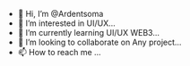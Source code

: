 - 👋 Hi, I’m @Ardentsoma
- 👀 I’m interested in UI/UX...
- 🌱 I’m currently learning UI/UX WEB3...
- 💞️ I’m looking to collaborate on Any project...
- 📫 How to reach me ...

<!---
Ardentsoma/Ardentsoma is a ✨ special ✨ repository because its `README.md` (this file) appears on your GitHub profile.
You can click the Preview link to take a look at your changes.
--->
